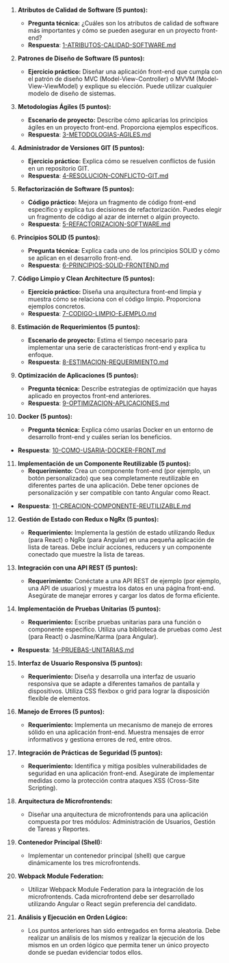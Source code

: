1. **Atributos de Calidad de Software (5 puntos):**
   - **Pregunta técnica:** ¿Cuáles son los atributos de calidad de software más importantes y cómo se pueden asegurar en un proyecto front-end?
   - **Respuesta**: [1-ATRIBUTOS-CALIDAD-SOFTWARE.md](1-ATRIBUTOS-CALIDAD-SOFTWARE.md)

2. **Patrones de Diseño de Software (5 puntos):**
   - **Ejercicio práctico:** Diseñar una aplicación front-end que cumpla con el patrón de diseño MVC (Model-View-Controller) o MVVM (Model-View-ViewModel) y explique su elección. Puede utilizar cualquier modelo de diseño de sistemas.

3. **Metodologías Ágiles (5 puntos):**
   - **Escenario de proyecto:** Describe cómo aplicarías los principios ágiles en un proyecto front-end. Proporciona ejemplos específicos.
   - **Respuesta**: [3-METODOLOGIAS-AGILES.md](3-METODOLOGIAS-AGILES.md)

4. **Administrador de Versiones GIT (5 puntos):**
   - **Ejercicio práctico:** Explica cómo se resuelven conflictos de fusión en un repositorio GIT.
   - **Respuesta**: [4-RESOLUCION-CONFLICTO-GIT.md](4-RESOLUCION-CONFLICTO-GIT.md)

5. **Refactorización de Software (5 puntos):**
   - **Código práctico:** Mejora un fragmento de código front-end específico y explica tus decisiones de refactorización. Puedes elegir un fragmento de código al azar de internet o algún proyecto.
   - **Respuesta**: [5-REFACTORIZACION-SOFTWARE.md](5-REFACTORIZACION-SOFTWARE.md)

6. **Principios SOLID (5 puntos):**
   - **Pregunta técnica:** Explica cada uno de los principios SOLID y cómo se aplican en el desarrollo front-end.
   - **Respuesta**: [6-PRINCIPIOS-SOLID-FRONTEND.md](6-PRINCIPIOS-SOLID-FRONTEND.md)

7. **Código Limpio y Clean Architecture (5 puntos):**
   - **Ejercicio práctico:** Diseña una arquitectura front-end limpia y muestra cómo se relaciona con el código limpio. Proporciona ejemplos concretos.
   - **Respuesta**: [7-CODIGO-LIMPIO-EJEMPLO.md](7-CODIGO-LIMPIO-EJEMPLO.md)

8. **Estimación de Requerimientos (5 puntos):**
   - **Escenario de proyecto:** Estima el tiempo necesario para implementar una serie de características front-end y explica tu enfoque.
   - **Respuesta**: [8-ESTIMACION-REQUERIMIENTO.md](8-ESTIMACION-REQUERIMIENTO.md)

9. **Optimización de Aplicaciones (5 puntos):**
   - **Pregunta técnica:** Describe estrategias de optimización que hayas aplicado en proyectos front-end anteriores.
   - **Respuesta**: [9-OPTIMIZACION-APLICACIONES.md](9-OPTIMIZACION-APLICACIONES.md)

10. **Docker (5 puntos):**
    - **Pregunta técnica:** Explica cómo usarías Docker en un entorno de desarrollo front-end y cuáles serían los beneficios.
   - **Respuesta**: [10-COMO-USARIA-DOCKER-FRONT.md](10-COMO-USARIA-DOCKER-FRONT.md)

11. **Implementación de un Componente Reutilizable (5 puntos):**
    - **Requerimiento:** Crea un componente front-end (por ejemplo, un botón personalizado) que sea completamente reutilizable en diferentes partes de una aplicación. Debe tener opciones de personalización y ser compatible con tanto Angular como React.
   - **Respuesta**: [11-CREACION-COMPONENTE-REUTILIZABLE.md](11-CREACION-COMPONENTE-REUTILIZABLE.md)

12. **Gestión de Estado con Redux o NgRx (5 puntos):**
    - **Requerimiento:** Implementa la gestión de estado utilizando Redux (para React) o NgRx (para Angular) en una pequeña aplicación de lista de tareas. Debe incluir acciones, reducers y un componente conectado que muestre la lista de tareas.

13. **Integración con una API REST (5 puntos):**
    - **Requerimiento:** Conéctate a una API REST de ejemplo (por ejemplo, una API de usuarios) y muestra los datos en una página front-end. Asegúrate de manejar errores y cargar los datos de forma eficiente.

14. **Implementación de Pruebas Unitarias (5 puntos):**
    - **Requerimiento:** Escribe pruebas unitarias para una función o componente específico. Utiliza una biblioteca de pruebas como Jest (para React) o Jasmine/Karma (para Angular).
   - **Respuesta**: [14-PRUEBAS-UNITARIAS.md](14-PRUEBAS-UNITARIAS.md)

15. **Interfaz de Usuario Responsiva (5 puntos):**
    - **Requerimiento:** Diseña y desarrolla una interfaz de usuario responsiva que se adapte a diferentes tamaños de pantalla y dispositivos. Utiliza CSS flexbox o grid para lograr la disposición flexible de elementos.

16. **Manejo de Errores (5 puntos):**
    - **Requerimiento:** Implementa un mecanismo de manejo de errores sólido en una aplicación front-end. Muestra mensajes de error informativos y gestiona errores de red, entre otros.

17. **Integración de Prácticas de Seguridad (5 puntos):**
    - **Requerimiento:** Identifica y mitiga posibles vulnerabilidades de seguridad en una aplicación front-end. Asegúrate de implementar medidas como la protección contra ataques XSS (Cross-Site Scripting).

18. **Arquitectura de Microfrontends:**
    - Diseñar una arquitectura de microfrontends para una aplicación compuesta por tres módulos: Administración de Usuarios, Gestión de Tareas y Reportes.
    
19. **Contenedor Principal (Shell):**
    - Implementar un contenedor principal (shell) que cargue dinámicamente los tres microfrontends.

20. **Webpack Module Federation:**
    - Utilizar Webpack Module Federation para la integración de los microfrontends. Cada microfrontend debe ser desarrollado utilizando Angular o React según preferencia del candidato.

21. **Análisis y Ejecución en Orden Lógico:**
    - Los puntos anteriores han sido entregados en forma aleatoria. Debe realizar un análisis de los mismos y realizar la ejecución de los mismos en un orden lógico que permita tener un único proyecto donde se puedan evidenciar todos ellos.
